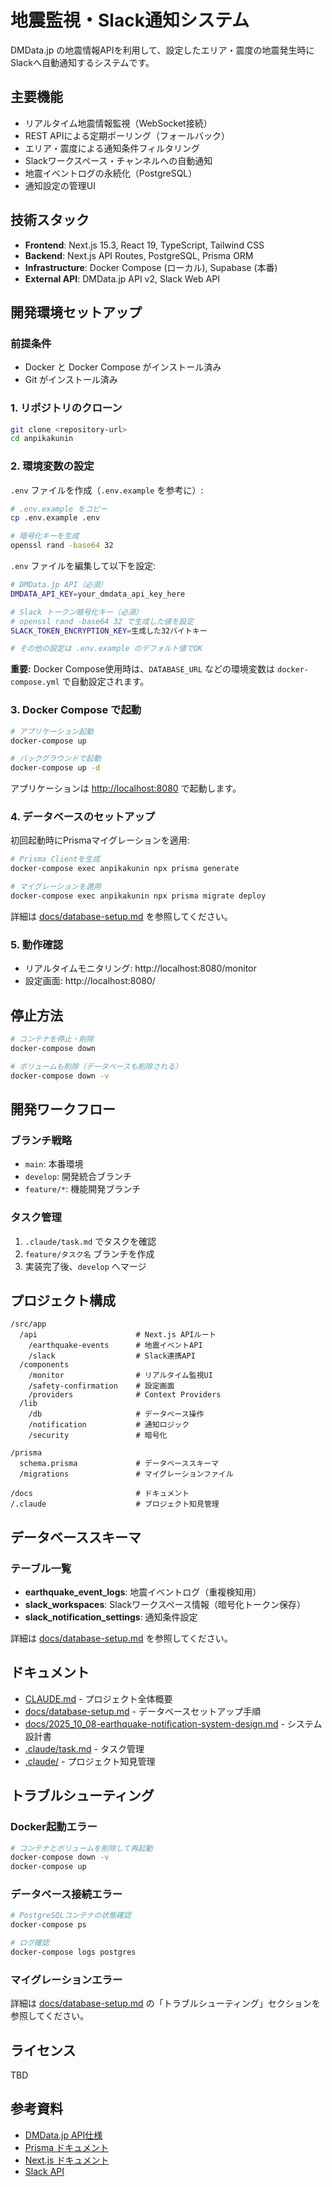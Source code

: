 # 地震監視・Slack通知システム

DMData.jp の地震情報APIを利用して、設定したエリア・震度の地震発生時にSlackへ自動通知するシステムです。

## 主要機能

- リアルタイム地震情報監視（WebSocket接続）
- REST APIによる定期ポーリング（フォールバック）
- エリア・震度による通知条件フィルタリング
- Slackワークスペース・チャンネルへの自動通知
- 地震イベントログの永続化（PostgreSQL）
- 通知設定の管理UI

## 技術スタック

- **Frontend**: Next.js 15.3, React 19, TypeScript, Tailwind CSS
- **Backend**: Next.js API Routes, PostgreSQL, Prisma ORM
- **Infrastructure**: Docker Compose (ローカル), Supabase (本番)
- **External API**: DMData.jp API v2, Slack Web API

## 開発環境セットアップ

### 前提条件

- Docker と Docker Compose がインストール済み
- Git がインストール済み

### 1. リポジトリのクローン

```bash
git clone <repository-url>
cd anpikakunin
```

### 2. 環境変数の設定

`.env` ファイルを作成（`.env.example` を参考に）:

```bash
# .env.example をコピー
cp .env.example .env

# 暗号化キーを生成
openssl rand -base64 32
```

`.env` ファイルを編集して以下を設定:

```bash
# DMData.jp API（必須）
DMDATA_API_KEY=your_dmdata_api_key_here

# Slack トークン暗号化キー（必須）
# openssl rand -base64 32 で生成した値を設定
SLACK_TOKEN_ENCRYPTION_KEY=生成した32バイトキー

# その他の設定は .env.example のデフォルト値でOK
```

**重要:** Docker Compose使用時は、`DATABASE_URL` などの環境変数は `docker-compose.yml` で自動設定されます。

### 3. Docker Compose で起動

```bash
# アプリケーション起動
docker-compose up

# バックグラウンドで起動
docker-compose up -d
```

アプリケーションは [http://localhost:8080](http://localhost:8080) で起動します。

### 4. データベースのセットアップ

初回起動時にPrismaマイグレーションを適用:

```bash
# Prisma Clientを生成
docker-compose exec anpikakunin npx prisma generate

# マイグレーションを適用
docker-compose exec anpikakunin npx prisma migrate deploy
```

詳細は [docs/database-setup.md](docs/database-setup.md) を参照してください。

### 5. 動作確認

- リアルタイムモニタリング: http://localhost:8080/monitor
- 設定画面: http://localhost:8080/

## 停止方法

```bash
# コンテナを停止・削除
docker-compose down

# ボリュームも削除（データベースも削除される）
docker-compose down -v
```

## 開発ワークフロー

### ブランチ戦略

- `main`: 本番環境
- `develop`: 開発統合ブランチ
- `feature/*`: 機能開発ブランチ

### タスク管理

1. `.claude/task.md` でタスクを確認
2. `feature/タスク名` ブランチを作成
3. 実装完了後、`develop` へマージ

## プロジェクト構成

```
/src/app
  /api                      # Next.js APIルート
    /earthquake-events      # 地震イベントAPI
    /slack                  # Slack連携API
  /components
    /monitor                # リアルタイム監視UI
    /safety-confirmation    # 設定画面
    /providers              # Context Providers
  /lib
    /db                     # データベース操作
    /notification           # 通知ロジック
    /security               # 暗号化

/prisma
  schema.prisma             # データベーススキーマ
  /migrations               # マイグレーションファイル

/docs                       # ドキュメント
/.claude                    # プロジェクト知見管理
```

## データベーススキーマ

### テーブル一覧

- **earthquake_event_logs**: 地震イベントログ（重複検知用）
- **slack_workspaces**: Slackワークスペース情報（暗号化トークン保存）
- **slack_notification_settings**: 通知条件設定

詳細は [docs/database-setup.md](docs/database-setup.md) を参照してください。

## ドキュメント

- [CLAUDE.md](CLAUDE.md) - プロジェクト全体概要
- [docs/database-setup.md](docs/database-setup.md) - データベースセットアップ手順
- [docs/2025_10_08-earthquake-notification-system-design.md](docs/2025_10_08-earthquake-notification-system-design.md) - システム設計書
- [.claude/task.md](.claude/task.md) - タスク管理
- [.claude/](/.claude/) - プロジェクト知見管理

## トラブルシューティング

### Docker起動エラー

```bash
# コンテナとボリュームを削除して再起動
docker-compose down -v
docker-compose up
```

### データベース接続エラー

```bash
# PostgreSQLコンテナの状態確認
docker-compose ps

# ログ確認
docker-compose logs postgres
```

### マイグレーションエラー

詳細は [docs/database-setup.md](docs/database-setup.md) の「トラブルシューティング」セクションを参照してください。

## ライセンス

TBD

## 参考資料

- [DMData.jp API仕様](https://dmdata.jp/docs/reference/api/v2.html)
- [Prisma ドキュメント](https://www.prisma.io/docs)
- [Next.js ドキュメント](https://nextjs.org/docs)
- [Slack API](https://api.slack.com/)
